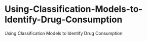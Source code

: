 # Using-Classification-Models-to-Identify-Drug-Consumption
Using Classification Models to Identify Drug Consumption
